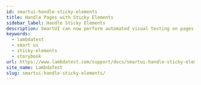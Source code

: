 ```yaml
---
id: smartui-handle-sticky-elements
title: Handle Pages with Sticky Elements
sidebar_label: Handle Sticky Elements
description: SmartUI can now perform automated visual testing on pages that implement lazy loading.
keywords:
  - lambdatest
  - smart ui
  - sticky-elements
  - storybook
url: https://www.lambdatest.com/support/docs/smartui-handle-sticky-elements/
site_name: LambdaTest
slug: smartui-handle-sticky-elements/
---
```


<script type="application/ld+json"
      dangerouslySetInnerHTML={{ __html: JSON.stringify({
       "@context": "https://schema.org",
        "@type": "BreadcrumbList",
        "itemListElement": [{
          "@type": "ListItem",
          "position": 1,
          "name": "LambdaTest",
          "item": "https://www.lambdatest.com"
        },{
          "@type": "ListItem",
          "position": 2,
          "name": "Support",
          "item": "https://www.lambdatest.com/support/docs/"
        },{
          "@type": "ListItem",
          "position": 3,
          "name": "Sticky Elements",
          "item": "https://www.lambdatest.com/support/docs/smartui-handle-sticky-elements/"
        }]
      })
    }}
></script>